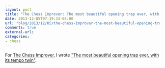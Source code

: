 ```yaml
---
layout: post
title: "The Chess Improver: The most beautiful opening trap ever, with its tempo twin"
date: 2013-12-05T07:19:33-05:00
url: "blog/2013/12/05/the-chess-improver-the-most-beautiful-opening-trap-ever/"
comments: true
external-url: 
categories: 
- chess
---
```

For [The Chess Improver](http://chessimprover.com/), I wrote ["The most beautiful opening trap ever, with its tempo twin"](http://chessimprover.com/the-most-beautiful-opening-trap-ever-with-its-tempo-twin/).

